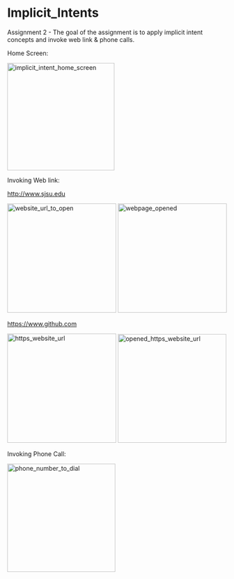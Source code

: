 # Implicit_Intents

Assignment 2 - The goal of the assignment is to apply implicit intent concepts and invoke web link & phone calls.

Home Screen:

<img width="246" alt="implicit_intent_home_screen" src="https://user-images.githubusercontent.com/44592616/53555256-69a07500-3af6-11e9-8180-2a1fdb168df3.PNG">

Invoking Web link:

http://www.sjsu.edu

<img width="250" alt="website_url_to_open" src="https://user-images.githubusercontent.com/44592616/53688021-dcc20b00-3cf1-11e9-8721-0d38e0f31886.PNG">   <img width="250" alt="webpage_opened" src="https://user-images.githubusercontent.com/44592616/53688028-0c711300-3cf2-11e9-9617-86387f5a0085.PNG">

https://www.github.com

<img width="250" alt="https_website_url" src="https://user-images.githubusercontent.com/44592616/53688034-3d514800-3cf2-11e9-8b58-f494268fce0b.PNG">  <img width="249" alt="opened_https_website_url" src="https://user-images.githubusercontent.com/44592616/53688037-50641800-3cf2-11e9-8a06-f2ebabb466cb.PNG">

Invoking Phone Call:

<img width="248" alt="phone_number_to_dial" src="https://user-images.githubusercontent.com/44592616/53688046-7a1d3f00-3cf2-11e9-8587-f189b1312d97.PNG">






 
